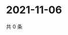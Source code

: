 # 2021-11-06

共 0 条

<!-- BEGIN WEIBO -->
<!-- 最后更新时间 Sat Nov 06 2021 12:18:09 GMT+0800 (China Standard Time) -->

<!-- END WEIBO -->
